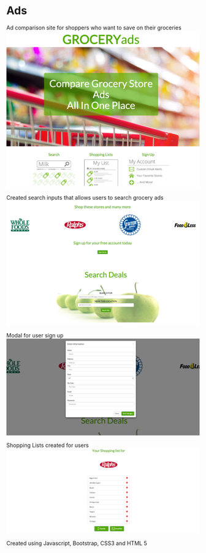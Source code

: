 # Ads
Ad comparison site for shoppers who want to save on their groceries
![alt tag](https://raw.githubusercontent.com/alvajc/Ads/master/images/screenshots/Ads1.png)

Created search inputs that allows users to search grocery ads
![alt tag](https://raw.githubusercontent.com/alvajc/Ads/master/images/screenshots/Ads2.png)

Modal for user sign up
![alt tag](https://raw.githubusercontent.com/alvajc/Ads/master/images/screenshots/Ads3.png)

Shopping Lists created for users
![alt tag](https://raw.githubusercontent.com/alvajc/Ads/master/images/screenshots/Ads4.png)

Created using Javascript, Bootstrap, CSS3 and HTML 5
